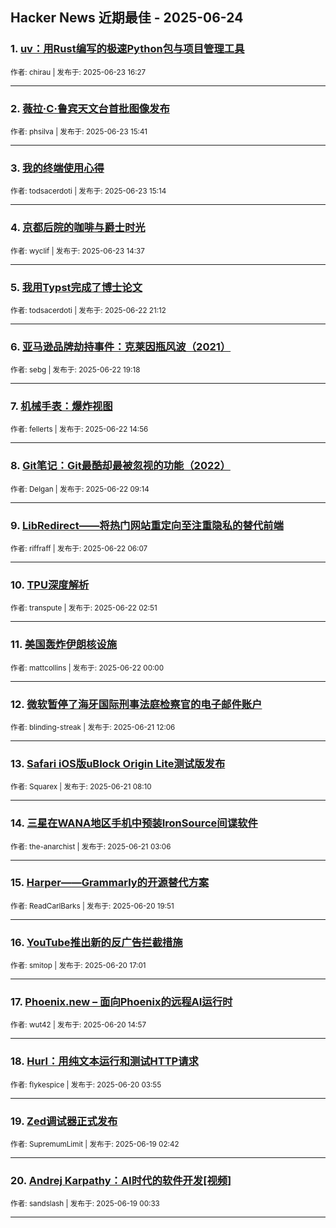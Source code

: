 ## Hacker News 近期最佳 - 2025-06-24


### 1. [uv：用Rust编写的极速Python包与项目管理工具](https://news.ycombinator.com/item?id=44357411)

<sub>作者: chirau | 发布于: 2025-06-23 16:27</sub>

---

### 2. [薇拉·C·鲁宾天文台首批图像发布](https://news.ycombinator.com/item?id=44356890)

<sub>作者: phsilva | 发布于: 2025-06-23 15:41</sub>

---

### 3. [我的终端使用心得](https://news.ycombinator.com/item?id=44356646)

<sub>作者: todsacerdoti | 发布于: 2025-06-23 15:14</sub>

---

### 4. [京都后院的咖啡与爵士时光](https://news.ycombinator.com/item?id=44356248)

<sub>作者: wyclif | 发布于: 2025-06-23 14:37</sub>

---

### 5. [我用Typst完成了博士论文](https://news.ycombinator.com/item?id=44350322)

<sub>作者: todsacerdoti | 发布于: 2025-06-22 21:12</sub>

---

### 6. [亚马逊品牌劫持事件：克莱因瓶风波（2021）](https://news.ycombinator.com/item?id=44349525)

<sub>作者: sebg | 发布于: 2025-06-22 19:18</sub>

---

### 7. [机械手表：爆炸视图](https://news.ycombinator.com/item?id=44347425)

<sub>作者: fellerts | 发布于: 2025-06-22 14:56</sub>

---

### 8. [Git笔记：Git最酷却最被忽视的功能（2022）](https://news.ycombinator.com/item?id=44345334)

<sub>作者: Delgan | 发布于: 2025-06-22 09:14</sub>

---

### 9. [LibRedirect——将热门网站重定向至注重隐私的替代前端](https://news.ycombinator.com/item?id=44344246)

<sub>作者: riffraff | 发布于: 2025-06-22 06:07</sub>

---

### 10. [TPU深度解析](https://news.ycombinator.com/item?id=44342977)

<sub>作者: transpute | 发布于: 2025-06-22 02:51</sub>

---

### 11. [美国轰炸伊朗核设施](https://news.ycombinator.com/item?id=44341639)

<sub>作者: mattcollins | 发布于: 2025-06-22 00:00</sub>

---

### 12. [微软暂停了海牙国际刑事法庭检察官的电子邮件账户](https://news.ycombinator.com/item?id=44336915)

<sub>作者: blinding-streak | 发布于: 2025-06-21 12:06</sub>

---

### 13. [Safari iOS版uBlock Origin Lite测试版发布](https://news.ycombinator.com/item?id=44335664)

<sub>作者: Squarex | 发布于: 2025-06-21 08:10</sub>

---

### 14. [三星在WANA地区手机中预装IronSource间谍软件](https://news.ycombinator.com/item?id=44334167)

<sub>作者: the-anarchist | 发布于: 2025-06-21 03:06</sub>

---

### 15. [Harper——Grammarly的开源替代方案](https://news.ycombinator.com/item?id=44331362)

<sub>作者: ReadCarlBarks | 发布于: 2025-06-20 19:51</sub>

---

### 16. [YouTube推出新的反广告拦截措施](https://news.ycombinator.com/item?id=44329712)

<sub>作者: smitop | 发布于: 2025-06-20 17:01</sub>

---

### 17. [Phoenix.new – 面向Phoenix的远程AI运行时](https://news.ycombinator.com/item?id=44328326)

<sub>作者: wut42 | 发布于: 2025-06-20 14:57</sub>

---

### 18. [Hurl：用纯文本运行和测试HTTP请求](https://news.ycombinator.com/item?id=44324592)

<sub>作者: flykespice | 发布于: 2025-06-20 03:55</sub>

---

### 19. [Zed调试器正式发布](https://news.ycombinator.com/item?id=44314977)

<sub>作者: SupremumLimit | 发布于: 2025-06-19 02:42</sub>

---

### 20. [Andrej Karpathy：AI时代的软件开发[视频]](https://news.ycombinator.com/item?id=44314423)

<sub>作者: sandslash | 发布于: 2025-06-19 00:33</sub>

---

